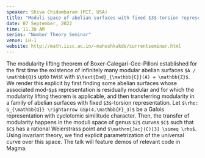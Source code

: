 ```yaml
---
speaker: Shiva Chidambaram (MIT, USA)
title: "Moduli space of abelian surfaces with fixed $3$-torsion representation"
date: 07 September, 2022
time: 11.30 AM
series: "Number Theory Seminar"
venue: LH-1
website: http://math.iisc.ac.in/~maheshkakde/currentseminar.html
---
```


The modularity lifting theorem of Boxer-Calegari-Gee-Pilloni established for the first time the existence of infinitely many modular abelian surfaces `$A / \mathbb{Q}$` upto twist with `$\text{End}_{\mathbb{C}}(A) = \mathbb{Z}$`. We render this explicit by first finding some abelian surfaces whose associated mod-`$p$` representation is residually modular and for which the modularity lifting theorem is applicable, and then transferring modularity in a family of abelian surfaces with fixed `$3$`-torsion representation. Let `$\rho: G_{\mathbb{Q}} \rightarrow GSp(4,\mathbb{F}_3)$` be a Galois representation with cyclotomic similitude character. Then, the transfer of modularity happens in the moduli space of genus `$2$` curves `$C$` such that `$C$` has a rational Weierstrass point and `$\mathrm{Jac}(C)[3] \simeq \rho$`. Using invariant theory, we find explicit parametrization of the universal curve over this space. The talk will feature demos of relevant code in Magma. 
